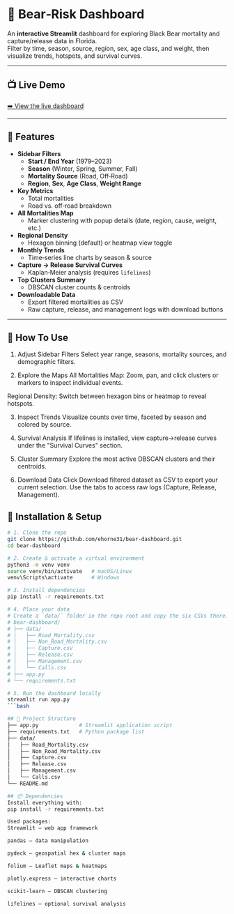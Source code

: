 # 🐻 Bear‑Risk Dashboard

An **interactive Streamlit** dashboard for exploring Black Bear mortality and capture/release data in Florida.  
Filter by time, season, source, region, sex, age class, and weight, then visualize trends, hotspots, and survival curves.

---

## 📺 Live Demo

[➡️ View the live dashboard](https://bear-dashboard-m3enxgrtonf3xobvkpnknp.streamlit.app/)

---

## 🚀 Features

- **Sidebar Filters**  
  - **Start / End Year** (1979–2023)  
  - **Season** (Winter, Spring, Summer, Fall)  
  - **Mortality Source** (Road, Off‑Road)  
  - **Region**, **Sex**, **Age Class**, **Weight Range**  
- **Key Metrics**  
  - Total mortalities
  - Road vs. off‑road breakdown  
- **All Mortalities Map**  
  - Marker clustering with popup details (date, region, cause, weight, etc.)  
- **Regional Density**  
  - Hexagon binning (default) or heatmap view toggle  
- **Monthly Trends**  
  - Time‑series line charts by season & source  
- **Capture → Release Survival Curves**  
  - Kaplan‑Meier analysis (requires `lifelines`)  
- **Top Clusters Summary**  
  - DBSCAN cluster counts & centroids  
- **Downloadable Data**  
  - Export filtered mortalities as CSV  
  - Raw capture, release, and management logs with download buttons  

---
## 📝 How To Use
1. Adjust Sidebar Filters
Select year range, seasons, mortality sources, and demographic filters.

2. Explore the Maps
All Mortalities Map: Zoom, pan, and click clusters or markers to inspect individual events.

Regional Density: Switch between hexagon bins or heatmap to reveal hotspots.

3. Inspect Trends
Visualize counts over time, faceted by season and colored by source.

4. Survival Analysis
If lifelines is installed, view capture→release curves under the "Survival Curves" section.

5. Cluster Summary
Explore the most active DBSCAN clusters and their centroids.

6. Download Data
Click Download filtered dataset as CSV to export your current selection.
Use the tabs to access raw logs (Capture, Release, Management).

## 🔧 Installation & Setup

```bash
# 1. Clone the repo
git clone https://github.com/ehorne31/bear-dashboard.git
cd bear-dashboard

# 2. Create & activate a virtual environment
python3 -m venv venv
source venv/bin/activate   # macOS/Linux
venv\Scripts\activate      # Windows

# 3. Install dependencies
pip install -r requirements.txt

# 4. Place your data
# Create a `data/` folder in the repo root and copy the six CSVs there:
# bear-dashboard/
# ├── data/
# │   ├── Road_Mortality.csv
# │   ├── Non_Road_Mortality.csv
# │   ├── Capture.csv
# │   ├── Release.csv
# │   ├── Management.csv
# │   └── Calls.csv
# ├── app.py
# └── requirements.txt

# 5. Run the dashboard locally
streamlit run app.py
```bash

## 📁 Project Structure
├── app.py             # Streamlit application script
├── requirements.txt   # Python package list
├── data/              
│   ├── Road_Mortality.csv
│   ├── Non_Road_Mortality.csv
│   ├── Capture.csv
│   ├── Release.csv
│   ├── Management.csv
│   └── Calls.csv
└── README.md

## 📦 Dependencies
Install everything with:
pip install -r requirements.txt

Used packages:
Streamlit – web app framework

pandas – data manipulation

pydeck – geospatial hex & cluster maps

folium – Leaflet maps & heatmaps

plotly.express – interactive charts

scikit-learn – DBSCAN clustering

lifelines – optional survival analysis
     
